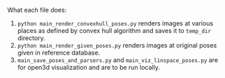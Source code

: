 What each file does:

1. `python main_render_convexhull_poses.py` renders images at various places as defined by convex hull algorithm and saves it to `temp_dir` directory.
2. `python main_render_given_poses.py` renders images at original poses given in reference database.
3. `main_save_poses_and_parsers.py` and `main_viz_linspace_poses.py` are for open3d visualization and are to be run locally.
